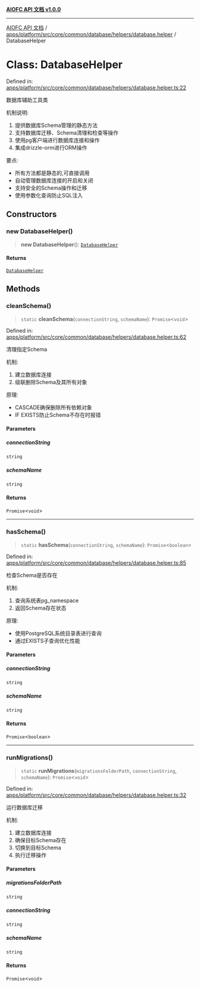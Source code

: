 [**AIOFC API 文档 v1.0.0**](../../../../../../../../../README.md)

***

[AIOFC API 文档](../../../../../../../../../modules.md) / [apps/platform/src/core/common/database/helpers/database.helper](../README.md) / DatabaseHelper

# Class: DatabaseHelper

Defined in: [apps/platform/src/core/common/database/helpers/database.helper.ts:22](https://github.com/aiofc-nx/aiofc-server-20250113/blob/c42968e9d610c830827b0ce80268360670d99c8b/apps/platform/src/core/common/database/helpers/database.helper.ts#L22)

数据库辅助工具类

机制说明:
1. 提供数据库Schema管理的静态方法
2. 支持数据库迁移、Schema清理和检查等操作
3. 使用pg客户端进行数据库连接和操作
4. 集成drizzle-orm进行ORM操作

要点:
- 所有方法都是静态的,可直接调用
- 自动管理数据库连接的开启和关闭
- 支持安全的Schema操作和迁移
- 使用参数化查询防止SQL注入

## Constructors

### new DatabaseHelper()

> **new DatabaseHelper**(): [`DatabaseHelper`](DatabaseHelper.md)

#### Returns

[`DatabaseHelper`](DatabaseHelper.md)

## Methods

### cleanSchema()

> `static` **cleanSchema**(`connectionString`, `schemaName`): `Promise`\<`void`\>

Defined in: [apps/platform/src/core/common/database/helpers/database.helper.ts:62](https://github.com/aiofc-nx/aiofc-server-20250113/blob/c42968e9d610c830827b0ce80268360670d99c8b/apps/platform/src/core/common/database/helpers/database.helper.ts#L62)

清理指定Schema

机制:
1. 建立数据库连接
2. 级联删除Schema及其所有对象

原理:
- CASCADE确保删除所有依赖对象
- IF EXISTS防止Schema不存在时报错

#### Parameters

##### connectionString

`string`

##### schemaName

`string`

#### Returns

`Promise`\<`void`\>

***

### hasSchema()

> `static` **hasSchema**(`connectionString`, `schemaName`): `Promise`\<`boolean`\>

Defined in: [apps/platform/src/core/common/database/helpers/database.helper.ts:85](https://github.com/aiofc-nx/aiofc-server-20250113/blob/c42968e9d610c830827b0ce80268360670d99c8b/apps/platform/src/core/common/database/helpers/database.helper.ts#L85)

检查Schema是否存在

机制:
1. 查询系统表pg_namespace
2. 返回Schema存在状态

原理:
- 使用PostgreSQL系统目录表进行查询
- 通过EXISTS子查询优化性能

#### Parameters

##### connectionString

`string`

##### schemaName

`string`

#### Returns

`Promise`\<`boolean`\>

***

### runMigrations()

> `static` **runMigrations**(`migrationsFolderPath`, `connectionString`, `schemaName`): `Promise`\<`void`\>

Defined in: [apps/platform/src/core/common/database/helpers/database.helper.ts:32](https://github.com/aiofc-nx/aiofc-server-20250113/blob/c42968e9d610c830827b0ce80268360670d99c8b/apps/platform/src/core/common/database/helpers/database.helper.ts#L32)

运行数据库迁移

机制:
1. 建立数据库连接
2. 确保目标Schema存在
3. 切换到目标Schema
4. 执行迁移操作

#### Parameters

##### migrationsFolderPath

`string`

##### connectionString

`string`

##### schemaName

`string`

#### Returns

`Promise`\<`void`\>
